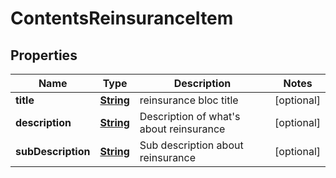 
# ContentsReinsuranceItem

## Properties
Name | Type | Description | Notes
------------ | ------------- | ------------- | -------------
**title** | [**String**](String.md) | reinsurance bloc title |  [optional]
**description** | [**String**](String.md) | Description of what&#39;s about reinsurance |  [optional]
**subDescription** | [**String**](String.md) | Sub description about reinsurance |  [optional]



